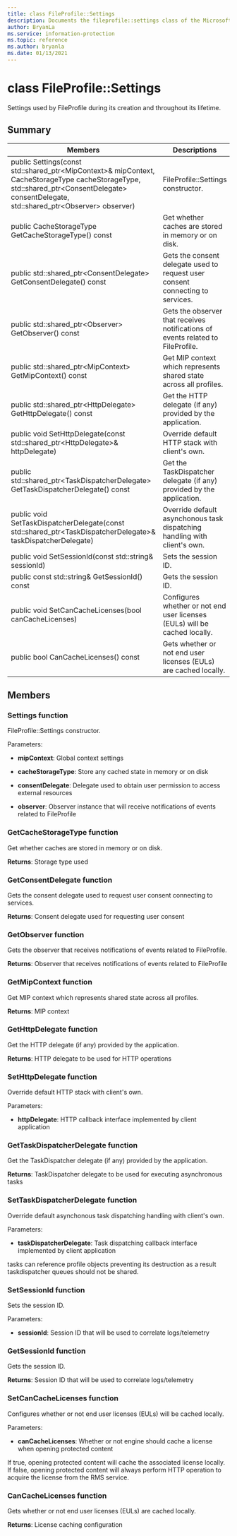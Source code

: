 ```yaml
---
title: class FileProfile::Settings 
description: Documents the fileprofile::settings class of the Microsoft Information Protection (MIP) SDK.
author: BryanLa
ms.service: information-protection
ms.topic: reference
ms.author: bryanla
ms.date: 01/13/2021
---
```


# class FileProfile::Settings 
Settings used by FileProfile during its creation and throughout its lifetime.
  
## Summary
 Members                        | Descriptions                                
--------------------------------|---------------------------------------------
public Settings(const std::shared_ptr\<MipContext\>& mipContext, CacheStorageType cacheStorageType, std::shared_ptr\<ConsentDelegate\> consentDelegate, std::shared_ptr\<Observer\> observer)  |  FileProfile::Settings constructor.
public CacheStorageType GetCacheStorageType() const  |  Get whether caches are stored in memory or on disk.
public std::shared_ptr\<ConsentDelegate\> GetConsentDelegate() const  |  Gets the consent delegate used to request user consent connecting to services.
public std::shared_ptr\<Observer\> GetObserver() const  |  Gets the observer that receives notifications of events related to FileProfile.
public std::shared_ptr\<MipContext\> GetMipContext() const  |  Get MIP context which represents shared state across all profiles.
public std::shared_ptr\<HttpDelegate\> GetHttpDelegate() const  |  Get the HTTP delegate (if any) provided by the application.
public void SetHttpDelegate(const std::shared_ptr\<HttpDelegate\>& httpDelegate)  |  Override default HTTP stack with client's own.
public std::shared_ptr\<TaskDispatcherDelegate\> GetTaskDispatcherDelegate() const  |  Get the TaskDispatcher delegate (if any) provided by the application.
public void SetTaskDispatcherDelegate(const std::shared_ptr\<TaskDispatcherDelegate\>& taskDispatcherDelegate)  |  Override default asynchonous task dispatching handling with client's own.
public void SetSessionId(const std::string& sessionId)  |  Sets the session ID.
public const std::string& GetSessionId() const  |  Gets the session ID.
public void SetCanCacheLicenses(bool canCacheLicenses)  |  Configures whether or not end user licenses (EULs) will be cached locally.
public bool CanCacheLicenses() const  |  Gets whether or not end user licenses (EULs) are cached locally.
  
## Members
  
### Settings function
FileProfile::Settings constructor.

Parameters:  
* **mipContext**: Global context settings 


* **cacheStorageType**: Store any cached state in memory or on disk 


* **consentDelegate**: Delegate used to obtain user permission to access external resources 


* **observer**: Observer instance that will receive notifications of events related to FileProfile


  
### GetCacheStorageType function
Get whether caches are stored in memory or on disk.

  
**Returns**: Storage type used
  
### GetConsentDelegate function
Gets the consent delegate used to request user consent connecting to services.

  
**Returns**: Consent delegate used for requesting user consent
  
### GetObserver function
Gets the observer that receives notifications of events related to FileProfile.

  
**Returns**: Observer that receives notifications of events related to FileProfile
  
### GetMipContext function
Get MIP context which represents shared state across all profiles.

  
**Returns**: MIP context
  
### GetHttpDelegate function
Get the HTTP delegate (if any) provided by the application.

  
**Returns**: HTTP delegate to be used for HTTP operations
  
### SetHttpDelegate function
Override default HTTP stack with client's own.

Parameters:  
* **httpDelegate**: HTTP callback interface implemented by client application


  
### GetTaskDispatcherDelegate function
Get the TaskDispatcher delegate (if any) provided by the application.

  
**Returns**: TaskDispatcher delegate to be used for executing asynchronous tasks
  
### SetTaskDispatcherDelegate function
Override default asynchonous task dispatching handling with client's own.

Parameters:  
* **taskDispatcherDelegate**: Task dispatching callback interface implemented by client application


tasks can reference profile objects preventing its destruction as a result taskdispatcher queues should not be shared.
  
### SetSessionId function
Sets the session ID.

Parameters:  
* **sessionId**: Session ID that will be used to correlate logs/telemetry


  
### GetSessionId function
Gets the session ID.

  
**Returns**: Session ID that will be used to correlate logs/telemetry
  
### SetCanCacheLicenses function
Configures whether or not end user licenses (EULs) will be cached locally.

Parameters:  
* **canCacheLicenses**: Whether or not engine should cache a license when opening protected content


If true, opening protected content will cache the associated license locally. If false, opening protected content will always perform HTTP operation to acquire the license from the RMS service.
  
### CanCacheLicenses function
Gets whether or not end user licenses (EULs) are cached locally.

  
**Returns**: License caching configuration